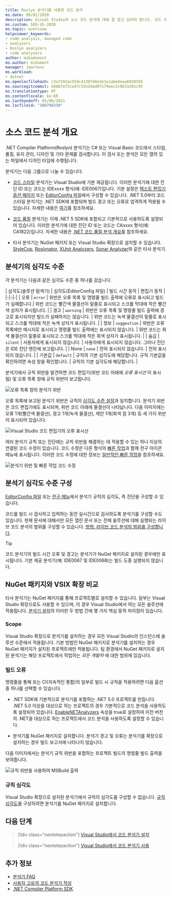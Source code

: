 ```yaml
---
title: Roslyn 분석기를 사용한 코드 분석
ms.date: 09/01/2020
description: Visual Studio의 소스 코드 분석에 대해 잘 알고 있어야 합니다. 코드 수정 사항 및 다양한 유형의 분석기와 심각도 수준에 대해 알아봅니다.
ms.custom: SEO-VS-2020
ms.topic: overview
helpviewer_keywords:
- code analysis, managed code
- analyzers
- Roslyn analyzers
- code analyzers
author: mikadumont
ms.author: midumont
manager: jmartens
ms.workload:
- dotnet
ms.openlocfilehash: c3a7192ac55dc4138746e3e1e1abe4eaa6928395
ms.sourcegitcommit: d4887ef2ca97c55e2dad9f179eec2c9631d91c95
ms.translationtype: HT
ms.contentlocale: ko-KR
ms.lasthandoff: 05/06/2021
ms.locfileid: "108798338"
---
```

# <a name="overview-of-source-code-analysis"></a>소스 코드 분석 개요

.NET Compiler Platform(Roslyn) 분석기는 C# 또는 Visual Basic 코드에서 스타일, 품질, 유지 관리, 디자인 및 기타 문제를 검사합니다. 이 검사 또는 분석은 모든 열려 있는 파일에서 디자인 타임에 수행됩니다.

분석기는 다음 그룹으로 나눌 수 있습니다.

- [코드 스타일](/dotnet/fundamentals/code-analysis/code-style-rule-options?preserve-view=true&view=vs-2019#convention-categories) 분석기는 Visual Studio에 기본 제공됩니다. 이러한 분석기에 대한 진단 ID 또는 코드는 IDExxxx 형식(예: IDE0067)입니다. 기본 설정은 [텍스트 편집기 옵션 페이지](../ide/code-styles-and-code-cleanup.md) 또는 [EditorConfig 파일](/dotnet/fundamentals/code-analysis/code-style-rule-options)에서 구성할 수 있습니다. .NET 5.0부터 코드 스타일 분석기는 .NET SDK에 포함되며 빌드 경고 또는 오류로 엄격하게 적용될 수 있습니다. 자세한 내용은 [여기](/dotnet/fundamentals/productivity/code-analysis#code-style-analysis)를 참조하세요.

- [코드 품질](/dotnet/fundamentals/code-analysis/quality-rules/index) 분석기는 이제 .NET 5 SDK에 포함되고 기본적으로 사용하도록 설정되어 있습니다. 이러한 분석기에 대한 진단 ID 또는 코드는 CAxxxx 형식(예: CA1822)입니다. 자세한 내용은 [.NET 코드 품질 분석 개요](/dotnet/fundamentals/productivity/code-analysis#code-quality-analysis)를 참조하세요.

- 타사 분석기는 NuGet 패키지 또는 Visual Studio 확장으로 설치할 수 있습니다. [StyleCop](https://www.nuget.org/packages/StyleCop.Analyzers/), [Roslynator](https://www.nuget.org/packages/Roslynator.Analyzers/), [XUnit Analyzers](https://www.nuget.org/packages/xunit.analyzers/), [Sonar Analyzer](https://www.nuget.org/packages/SonarAnalyzer.CSharp/)와 같은 타사 분석기.

## <a name="severity-levels-of-analyzers"></a>분석기의 심각도 수준

각 분석기는 다음과 같은 심각도 수준 중 하나를 갖습니다.

| 심각도(솔루션 탐색기) | 심각도(EditorConfig 파일) | 빌드 시간 동작 | 편집기 동작 |
|-|-|-|
| 오류 | `error` | 위반은 오류 목록 및 명령줄 빌드 출력에 오류로 표시되고 빌드가 실패합니다.| 위반 코드는 빨간색 물결선이 밑줄로 표시되고 스크롤 막대에 작은 빨간색 상자가 표시됩니다. |
| 경고 | `warning` | 위반은 오류 목록 및 명령줄 빌드 출력에 경고로 표시되지만 빌드가 실패하지는 않습니다. | 위반 코드는 녹색 물결선이 밑줄로 표시되고 스크롤 막대에 작은 녹색 상자가 표시됩니다. |
| 정보 | `suggestion` | 위반은 오류 목록에만 메시지로 표시되고 명령줄 빌드 출력에는 표시되지 않습니다. | 위반 코드는 회색 물결선이 밑줄로 표시되고 스크롤 막대에 작은 회색 상자가 표시됩니다. |
| 숨김 | `silent` | 사용자에게 표시되지 않습니다. | 사용자에게 표시되지 않습니다. 그러나 진단은 IDE 진단 엔진에 보고됩니다. |
| None | `none` | 전혀 표시되지 않습니다. | 전혀 표시되지 않습니다. |
| 기본값 | `default` | 규칙의 기본 심각도에 해당합니다. 규칙 기본값을 확인하려면 속성 창을 확인합니다. | 규칙의 기본 심각도에 해당합니다. |

분석기에서 규칙 위반을 발견하면 코드 편집기(위반 코드 아래에 *오류 표시선* 이 표시됨) 및 오류 목록 창에 규칙 위반이 보고됩니다.

![오류 목록 창의 분석기 위반](../code-quality/media/code-analysis-error-list.png)

오류 목록에 보고된 분석기 위반은 규칙의 [심각도 수준 설정](../code-quality/use-roslyn-analyzers.md#configure-severity-levels)과 일치합니다. 분석기 위반은 코드 편집기에도 표시되며, 위반 코드 아래에 물결선이 나타납니다. 다음 이미지에는 오류 1개(빨간색 물결선), 경고 1개(녹색 물결선), 제안 1개(회색 점 3개) 등 세 가지 위반이 표시되어 있습니다.

![Visual Studio 코드 편집기의 오류 표시선](media/diagnostics-severity-colors.png)

여러 분석기 규칙 또는 진단에는 규칙 위반을 해결하는 데 적용할 수 있는 하나 이상의 연결된 코드 수정이 있습니다. 코드 수정은 다른 형식의 [빠른 작업](../ide/quick-actions.md)과 함께 전구 아이콘 메뉴에 표시됩니다. 이러한 코드 수정에 대한 정보는 [일반적인 빠른 작업](../ide/quick-actions.md)을 참조하세요.

![분석기 위반 및 빠른 작업 코드 수정](../code-quality/media/built-in-analyzer-code-fix.png)

## <a name="configure-analyzer-severity-levels"></a>분석기 심각도 수준 구성

[EditorConfig 파일](../code-quality/use-roslyn-analyzers.md#set-rule-severity-in-an-editorconfig-file) 또는 [전구 메뉴](../code-quality/use-roslyn-analyzers.md#set-rule-severity-from-the-light-bulb-menu)에서 분석기 규칙의 심각도, 즉 진단을 구성할 수 있습니다.

코드를 빌드 시 검사하고 입력하는 동안 실시간으로 검사하도록 분석기를 구성할 수도 있습니다. 현재 문서에 대해서만 모든 열린 문서 또는 전체 솔루션에 대해 실행되는 라이브 코드 분석의 범위를 구성할 수 있습니다. [방법: 라이브 코드 분석의 범위를 구성합니다](./configure-live-code-analysis-scope-managed-code.md).

> [!TIP]
> 코드 분석기의 빌드 시간 오류 및 경고는 분석기가 NuGet 패키지로 설치된 경우에만 표시됩니다. 기본 제공 분석기(예: IDE0067 및 IDE0068)는 빌드 도중 실행되지 않습니다.

## <a name="nuget-package-versus-vsix-extension"></a>NuGet 패키지와 VSIX 확장 비교

타사 분석기는 NuGet 패키지를 통해 프로젝트별로 설치할 수 있습니다. 일부는 Visual Studio 확장으로도 사용할 수 있으며, 이 경우 Visual Studio에서 여는 모든 솔루션에 적용됩니다. [분석기 설치](../code-quality/install-roslyn-analyzers.md)의 이러한 두 방법 간에 몇 가지 핵심 동작 차이점이 있습니다.

### <a name="scope"></a>Scope

Visual Studio 확장으로 분석기를 설치하는 경우 모든 Visual Studio의 인스턴스에 솔루션 수준에서 적용됩니다. 기본 방법인 NuGet 패키지로 분석기를 설치하는 경우 NuGet 패키지가 설치된 프로젝트에만 적용됩니다. 팀 환경에서 NuGet 패키지로 설치된 분석기는 해당 프로젝트에서 작업하는 *모든 개발자* 에 대한 범위에 있습니다.

### <a name="build-errors"></a>빌드 오류

명령줄을 통해 또는 CI(지속적인 통합)의 일부로 빌드 시 규칙을 적용하려면 다음 옵션 중 하나를 선택할 수 있습니다.

- .NET SDK에 기본적으로 분석기를 포함하는 .NET 5.0 프로젝트를 만듭니다. .NET 5.0 이상을 대상으로 하는 프로젝트의 경우 기본적으로 코드 분석을 사용하도록 설정되어 있습니다. [EnableNETAnalyzers](/dotnet/core/project-sdk/msbuild-props#enablenetanalyzers) 속성을 true로 설정하여 이전 버전의 .NET을 대상으로 하는 프로젝트에서 코드 분석을 사용하도록 설정할 수 있습니다.

- 분석기를 NuGet 패키지로 설치합니다. 분석기 경고 및 오류는 분석기를 확장으로 설치하는 경우 빌드 보고서에 나타나지 않습니다.

다음 이미지에서는 분석기 규칙 위반을 포함하는 프로젝트 빌드의 명령줄 빌드 출력을 보여줍니다.

![규칙 위반을 사용하여 MSBuild 출력](media/command-line-build-analyzers.png)

### <a name="rule-severity"></a>규칙 심각도

Visual Studio 확장으로 설치된 분석기에서 규칙의 심각도를 구성할 수 없습니다. [규칙 심각도](../code-quality/use-roslyn-analyzers.md#configure-severity-levels)를 구성하려면 분석기를 NuGet 패키지로 설치합니다.

## <a name="next-steps"></a>다음 단계

> [!div class="nextstepaction"]
> [Visual Studio에서 코드 분석기 설치](../code-quality/install-roslyn-analyzers.md)

> [!div class="nextstepaction"]
> [Visual Studio에서 코드 분석기 사용](../code-quality/use-roslyn-analyzers.md)

## <a name="see-also"></a>추가 정보

- [분석기 FAQ](analyzers-faq.yml)
- [사용자 고유의 코드 분석기 작성](../extensibility/getting-started-with-roslyn-analyzers.md)
- [.NET Compiler Platform SDK](/dotnet/csharp/roslyn-sdk/)